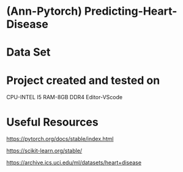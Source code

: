 # (Ann-Pytorch) Predicting-Heart-Disease

# Data Set

# Project created and tested on
CPU-INTEL I5
RAM-8GB DDR4 
Editor-VScode

# Useful Resources
https://pytorch.org/docs/stable/index.html

https://scikit-learn.org/stable/

https://archive.ics.uci.edu/ml/datasets/heart+disease
